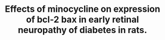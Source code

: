 ---
layout: page
title: " Effects of minocycline on expression of bcl-2 bax in early retinal neuropathy of diabetes in rats."
breadcrumb: true
categories:
    - publication
## publication related information
pub:
    authors: " Hai-Dong Lian, Bing Ren,  Xiao-Wei Gao"
    journal: " International journal of ophthalmology"
    date: 2011
    doi:  10.3980/j.issn.2222-3959.2011.02.10
    volume:  4
    pages:  162--164
    number:  2
    abstract: " AIM: To study the effect of the minocycline (MNC) on expression of bcl-2, bax in  retinal nerve cells of rat with diabetes. METHODS: Male SD rats were randomly divided into negative control group, model control group and MNC treated group. Diabetes model was established by intraperitoneal injection of 60 mg/kg streptozotocin (STZ). The protein expressions of bcl-2 and bax in retina were detected by immunohistochemistry method. RESULTS: Compared with the negative control group, bax immunoreactive neurons in retina were increased significantly  (Ptextless0.01) in model control group. However, bax immunoreactive neurons in retina in MNC treated group were significantly decreased (Ptextless0.01). Compared with the model  control group, bcl-2 immunoreactive neurons in retina were increased significantly(Ptextless0.01) in MNC treated group. CONCLUSION: MNC can obviously decreased expression of bax and increased expression of bcl-2 in retina with DR.  It is one of path of inhibiting impairment on retinal nerve cells with DR.,"
---